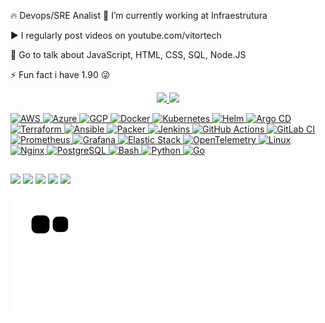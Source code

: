 
🔥 Devops/SRE Analist 
🔭 I’m currently working at Infraestrutura


▶️ I regularly post videos on youtube.com/vitortech

💬 Go to talk about JavaScript, HTML, CSS, SQL, Node.JS

⚡ Fun fact i have 1.90 😜
<div align="center">
  <a href="https://github.com/VitorAlmeida1998">
  <img height="180em" src="https://github-readme-stats.vercel.app/api?username=VitorAlmeida1998&show_icons=true&theme=dark&include_all_commits=true&count_private=true"/>
  <img height="180em" src="https://github-readme-stats.vercel.app/api/top-langs/?username=VitorAlmeida1998&layout=compact&langs_count=7&theme=dark"/>
</div>
<!-- DevOps Stack -->
<p align="left">
  <!-- Cloud -->
  <img src="https://img.shields.io/badge/AWS-232F3E?logo=amazon-aws&logoColor=white" alt="AWS" />
  <img src="https://img.shields.io/badge/Azure-0078D4?logo=microsoft-azure&logoColor=white" alt="Azure" />
  <img src="https://img.shields.io/badge/GCP-4285F4?logo=google-cloud&logoColor=white" alt="GCP" />
  <!-- Containers & Orquestração -->
  <img src="https://img.shields.io/badge/Docker-2496ED?logo=docker&logoColor=white" alt="Docker" />
  <img src="https://img.shields.io/badge/Kubernetes-326CE5?logo=kubernetes&logoColor=white" alt="Kubernetes" />
  <img src="https://img.shields.io/badge/Helm-0F1689?logo=helm&logoColor=white" alt="Helm" />
  <img src="https://img.shields.io/badge/ArgoCD-EF7B4D?logo=argo&logoColor=white" alt="Argo CD" />
  <!-- IaC & Config -->
  <img src="https://img.shields.io/badge/Terraform-7B42BC?logo=terraform&logoColor=white" alt="Terraform" />
  <img src="https://img.shields.io/badge/Ansible-EE0000?logo=ansible&logoColor=white" alt="Ansible" />
  <img src="https://img.shields.io/badge/Packer-02A8EF?logo=packer&logoColor=white" alt="Packer" />
  <!-- CI/CD -->
  <img src="https://img.shields.io/badge/Jenkins-D24939?logo=jenkins&logoColor=white" alt="Jenkins" />
  <img src="https://img.shields.io/badge/GitHub%20Actions-2088FF?logo=github-actions&logoColor=white" alt="GitHub Actions" />
  <img src="https://img.shields.io/badge/GitLab%20CI-FC6D26?logo=gitlab&logoColor=white" alt="GitLab CI" />
  <!-- Observabilidade -->
  <img src="https://img.shields.io/badge/Prometheus-E6522C?logo=prometheus&logoColor=white" alt="Prometheus" />
  <img src="https://img.shields.io/badge/Grafana-F46800?logo=grafana&logoColor=white" alt="Grafana" />
  <img src="https://img.shields.io/badge/ELK-005571?logo=elasticsearch&logoColor=white" alt="Elastic Stack" />
  <img src="https://img.shields.io/badge/OpenTelemetry-683D87?logo=opentelemetry&logoColor=white" alt="OpenTelemetry" />
  <!-- OS / Web / DB -->
  <img src="https://img.shields.io/badge/Linux-FCC624?logo=linux&logoColor=000" alt="Linux" />
  <img src="https://img.shields.io/badge/Nginx-009639?logo=nginx&logoColor=white" alt="Nginx" />
  <img src="https://img.shields.io/badge/PostgreSQL-4169E1?logo=postgresql&logoColor=white" alt="PostgreSQL" />
  <!-- Langs & Scripting -->
  <img src="https://img.shields.io/badge/Bash-121011?logo=gnu-bash&logoColor=white" alt="Bash" />
  <img src="https://img.shields.io/badge/Python-3776AB?logo=python&logoColor=white" alt="Python" />
  <img src="https://img.shields.io/badge/Go-00ADD8?logo=go&logoColor=white" alt="Go" />
</p>
  
  ##
 
<div> 
  <a href="https://www.instagram.com/vidias_d3" target="_blank"><img src="https://img.shields.io/badge/-Instagram-%23E4405F?style=for-the-badge&logo=instagram&logoColor=white" target="_blank"></a>
 	<a href="https://www.twitch.tv/vithanosbr" target="_blank"><img src="https://img.shields.io/badge/Twitch-9146FF?style=for-the-badge&logo=twitch&logoColor=white" target="_blank"></a>
 <a href="https://discord.gg/wagxzStdcR" target="_blank"><img src="https://img.shields.io/badge/Discord-7289DA?style=for-the-badge&logo=discord&logoColor=white" target="_blank"></a> 
  <a href = "mailto:vitor.d3.alves@gmail.com"><img src="https://img.shields.io/badge/-Gmail-%23333?style=for-the-badge&logo=gmail&logoColor=white" target="_blank"></a>
  <a href="https://www.linkedin.com/in/vitoralvestech" target="_blank"><img src="https://img.shields.io/badge/-LinkedIn-%230077B5?style=for-the-badge&logo=linkedin&logoColor=white" target="_blank"></a> 
 
  ![Snake animation](https://github.com/rafaballerini/rafaballerini/blob/output/github-contribution-grid-snake.svg)
